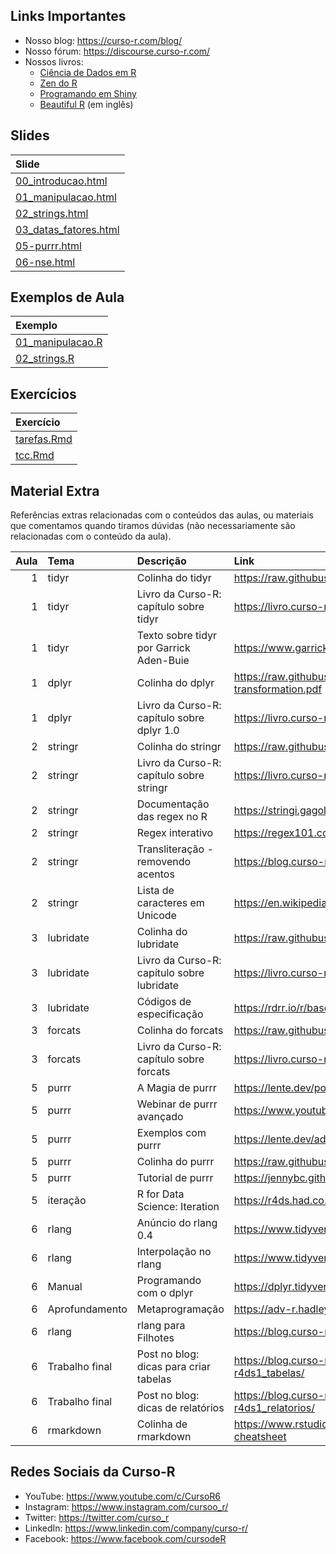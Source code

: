 
<!-- README.md is generated from README.Rmd. Please edit that file -->

## Links Importantes

- Nosso blog: <https://curso-r.com/blog/>
- Nosso fórum: <https://discourse.curso-r.com/>
- Nossos livros:
  - [Ciência de Dados em R](https://livro.curso-r.com/)
  - [Zen do R](https://curso-r.github.io/zen-do-r/)
  - [Programando em Shiny](https://programando-em-shiny.curso-r.com/)
  - [Beautiful R](https://curso-r.github.io/beautiful-r/) (em inglês)

## Slides

| Slide                                                                                                   |
|:--------------------------------------------------------------------------------------------------------|
| [00_introducao.html](https://curso-r.github.io/202303-r4ds-2/materiais/slides/00_introducao.html)       |
| [01_manipulacao.html](https://curso-r.github.io/202303-r4ds-2/materiais/slides/01_manipulacao.html)     |
| [02_strings.html](https://curso-r.github.io/202303-r4ds-2/materiais/slides/02_strings.html)             |
| [03_datas_fatores.html](https://curso-r.github.io/202303-r4ds-2/materiais/slides/03_datas_fatores.html) |
| [05-purrr.html](https://curso-r.github.io/202303-r4ds-2/materiais/slides/05-purrr.html)                 |
| [06-nse.html](https://curso-r.github.io/202303-r4ds-2/materiais/slides/06-nse.html)                     |

## Exemplos de Aula

| Exemplo                                                                               |
|:--------------------------------------------------------------------------------------|
| [01_manipulacao.R](https://curso-r.github.io/202303-r4ds-2/exemplos/01_manipulacao.R) |
| [02_strings.R](https://curso-r.github.io/202303-r4ds-2/exemplos/02_strings.R)         |

## Exercícios

| Exercício                                                                               |
|:----------------------------------------------------------------------------------------|
| [tarefas.Rmd](https://curso-r.github.io/202303-r4ds-2/materiais/exercicios/tarefas.Rmd) |
| [tcc.Rmd](https://curso-r.github.io/202303-r4ds-2/materiais/exercicios/tcc.Rmd)         |

## Material Extra

Referências extras relacionadas com o conteúdos das aulas, ou materiais
que comentamos quando tiramos dúvidas (não necessariamente são
relacionadas com o conteúdo da aula).

| Aula | Tema           | Descrição                                  | Link                                                                                 |
|-----:|:---------------|:-------------------------------------------|:-------------------------------------------------------------------------------------|
|    1 | tidyr          | Colinha do tidyr                           | <https://raw.githubusercontent.com/rstudio/cheatsheets/main/tidyr.pdf>               |
|    1 | tidyr          | Livro da Curso-R: capítulo sobre tidyr     | <https://livro.curso-r.com/7-3-tidyr.html>                                           |
|    1 | tidyr          | Texto sobre tidyr por Garrick Aden-Buie    | <https://www.garrickadenbuie.com/project/tidyexplain/>                               |
|    1 | dplyr          | Colinha do dplyr                           | <https://raw.githubusercontent.com/rstudio/cheatsheets/main/data-transformation.pdf> |
|    1 | dplyr          | Livro da Curso-R: capítulo sobre dplyr 1.0 | <https://livro.curso-r.com/7-2-dplyr.html#dplyr-1.0>                                 |
|    2 | stringr        | Colinha do stringr                         | <https://raw.githubusercontent.com/rstudio/cheatsheets/main/strings.pdf>             |
|    2 | stringr        | Livro da Curso-R: capítulo sobre stringr   | <https://livro.curso-r.com/7-4-o-pacote-stringr.html>                                |
|    2 | stringr        | Documentação das regex no R                | <https://stringi.gagolewski.com/rapi/about_search_regex.html>                        |
|    2 | stringr        | Regex interativo                           | <https://regex101.com/>                                                              |
|    2 | stringr        | Transliteração - removendo acentos         | <https://blog.curso-r.com/posts/2019-08-29-transliteracao/>                          |
|    2 | stringr        | Lista de caracteres em Unicode             | <https://en.wikipedia.org/wiki/List_of_Unicode_characters>                           |
|    3 | lubridate      | Colinha do lubridate                       | <https://raw.githubusercontent.com/rstudio/cheatsheets/main/lubridate.pdf>           |
|    3 | lubridate      | Livro da Curso-R: capítulo sobre lubridate | <https://livro.curso-r.com/7-5-o-pacote-lubridate.html>                              |
|    3 | lubridate      | Códigos de especificação                   | <https://rdrr.io/r/base/strptime.html>                                               |
|    3 | forcats        | Colinha do forcats                         | <https://raw.githubusercontent.com/rstudio/cheatsheets/main/factors.pdf>             |
|    3 | forcats        | Livro da Curso-R: capítulo sobre forcats   | <https://livro.curso-r.com/7-6-forcats.html>                                         |
|    5 | purrr          | A Magia de purrr                           | <https://lente.dev/posts/magica-purrr/>                                              |
|    5 | purrr          | Webinar de purrr avançado                  | <https://www.youtube.com/watch?v=vb1lD9_AFcU>                                        |
|    5 | purrr          | Exemplos com purrr                         | <https://lente.dev/advanced-purrr.pdf>                                               |
|    5 | purrr          | Colinha do purrr                           | <https://raw.githubusercontent.com/rstudio/cheatsheets/main/purrr.pdf>               |
|    5 | purrr          | Tutorial de purrr                          | <https://jennybc.github.io/purrr-tutorial/>                                          |
|    5 | iteração       | R for Data Science: Iteration              | <https://r4ds.had.co.nz/iteration.html>                                              |
|    6 | rlang          | Anúncio do rlang 0.4                       | <https://www.tidyverse.org/blog/2019/06/rlang-0-4-0/>                                |
|    6 | rlang          | Interpolação no rlang                      | <https://www.tidyverse.org/blog/2020/02/glue-strings-and-tidy-eval/>                 |
|    6 | Manual         | Programando com o dplyr                    | <https://dplyr.tidyverse.org/articles/programming.html>                              |
|    6 | Aprofundamento | Metaprogramação                            | <https://adv-r.hadley.nz/metaprogramming.html>                                       |
|    6 | rlang          | rlang para Filhotes                        | <https://blog.curso-r.com/posts/2021-07-27-rlang-para-filhotes>                      |
|    6 | Trabalho final | Post no blog: dicas para criar tabelas     | <https://blog.curso-r.com/posts/2020-12-03-dicas-relatorios-r4ds1_tabelas/>          |
|    6 | Trabalho final | Post no blog: dicas de relatórios          | <https://blog.curso-r.com/posts/2021-03-15-dicas-relatorios-r4ds1_relatorios/>       |
|    6 | rmarkdown      | Colinha de rmarkdown                       | <https://www.rstudio.com/wp-content/uploads/2015/02/rmarkdown-cheatsheet>            |

## Redes Sociais da Curso-R

- YouTube: <https://www.youtube.com/c/CursoR6>
- Instagram: <https://www.instagram.com/cursoo_r/>
- Twitter: <https://twitter.com/curso_r>
- LinkedIn: <https://www.linkedin.com/company/curso-r/>
- Facebook: <https://www.facebook.com/cursodeR>

